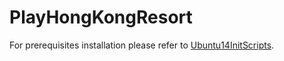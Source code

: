PlayHongKongResort
==================

For prerequisites installation please refer to [Ubuntu14InitScripts](https://github.com/genxium/Ubuntu14InitScripts).
